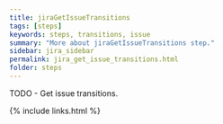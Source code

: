 ```yaml
---
title: jiraGetIssueTransitions
tags: [steps]
keywords: steps, transitions, issue
summary: "More about jiraGetIssueTransitions step."
sidebar: jira_sidebar
permalink: jira_get_issue_transitions.html
folder: steps
---
```


TODO - Get issue transitions.

{% include links.html %}

